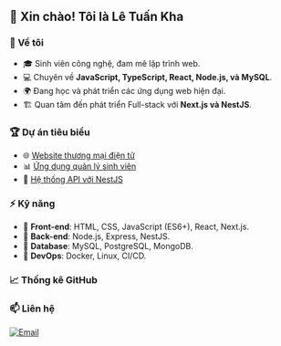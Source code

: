 ## 👋 Xin chào! Tôi là Lê Tuấn Kha  

### 🚀 Về tôi
- 🎓 Sinh viên công nghệ, đam mê lập trình web.  
- 💻 Chuyên về **JavaScript, TypeScript, React, Node.js, và MySQL**.  
- 🌍 Đang học và phát triển các ứng dụng web hiện đại.  
- 🏗 Quan tâm đến phát triển Full-stack với **Next.js và NestJS**.  

### 🏆 Dự án tiêu biểu
- 🌐 [Website thương mại điện tử](https://github.com/yourproject)  
- 📊 [Ứng dụng quản lý sinh viên](https://github.com/yourproject)  
- 🚀 [Hệ thống API với NestJS](https://github.com/yourproject)  

### ⚡ Kỹ năng
- 🔹 **Front-end**: HTML, CSS, JavaScript (ES6+), React, Next.js.  
- 🔹 **Back-end**: Node.js, Express, NestJS.  
- 🔹 **Database**: MySQL, PostgreSQL, MongoDB.  
- 🔹 **DevOps**: Docker, Linux, CI/CD.  

### 📈 Thống kê GitHub

### 📫 Liên hệ
[![Email](https://img.shields.io/badge/Email-Contact-red?logo=gmail)](mailto:letuankhang.07012004@gmail.com)  
